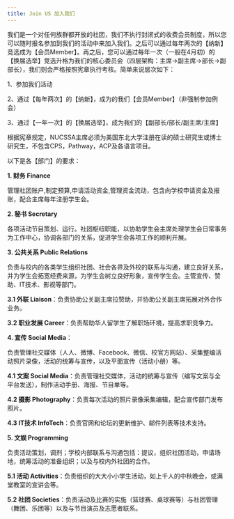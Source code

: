 ```yaml
---
title: Join US 加入我们
---
```


我们是一个对任何族群都开放的社团，我们不执行封闭式的收费会员制度，所以您可以随时报名参加到我们的活动中来加入我们。之后可以通过每年两次的【纳新】竞选成为【会员Member】。再之后，您可以通过每年一次（一般在4月初）的【换届选举】竞选升格为我们的核心委员会（四层架构：主席->副主席->部长->副部长），我们则会严格按照宪章执行考核。简单来说层次如下：

1、参加我们活动

2、通过【每年两次】的【纳新】，成为的我们【会员Member】（非强制参加例会）

3、通过【一年一次】的【换届选举】，成为我们的【副部长/部长/副主席/主席】

根据宪章规定，NUCSSA主席必须为美国东北大学注册在读的硕士研究生或博士研究生，不包含CPS，Pathway，ACP及各语言项目。



以下是各【部门】的要求：

**1. 财务 Finance**

管理社团账户,制定预算,申请活动资金,管理资金流动，包含向学校申请资金及报账，配合主席每年注册学生会。



**2. 秘书 Secretary**

各项活动节目策划、运行。社团枢纽职能，以协助学生会主席处理学生会日常事务为工作中心，协调各部门的关系，促进学生会各项工作的顺利开展。



**3. 公共关系 Public Relations**

负责与校内的各类学生组织社团、社会各界及外校的联系与沟通，建立良好关系，并为学生会拓宽经费来源，为学生会树立良好形象，宣传学生会。主管宣传、赞助、IT技术、影视等部门。

**3.1 外联 Liaison**：负责协助公关副主席拉赞助，并协助公关副主席拓展对外合作业务。

**3.2 职业发展 Career**：负责帮助华人留学生了解职场环境，提高求职竞争力。



**4. 宣传 Social Media**：

负责管理社交媒体（人人、微博、Facebook、微信、校官方网站）、采集整编活动照片录像，活动的统筹与宣传，以及平面宣传（活动小册）等。

**4.1 文案 Social Media**：负责管理社交媒体，活动的统筹与宣传（编写文案与全平台发送），制作活动手册、海报、节目单等。

**4.2 摄影 Photography**：负责每次活动的照片录像采集编辑，配合宣传部门发布照片。

**4.3 IT技术 InfoTech**：负责官网和论坛的更新维护、邮件列表等技术支持。



**5. 文娱 Programming**

负责活动策划，调剂；学校内部联系与沟通包括：提议，组织社团活动，申请场地，统筹活动的准备组织；以及与校内外社团的合作。

**5.1 活动 Activities**：负责组织的大大小小学生活动，如上千人的中秋晚会，或满堂教室的宣讲会等。

**5.2 社团 Societies**：负责活动及比赛的实施（篮球赛、桌球赛等）与社团管理（舞团、乐团等）以及与节目演员及志愿者联系。
